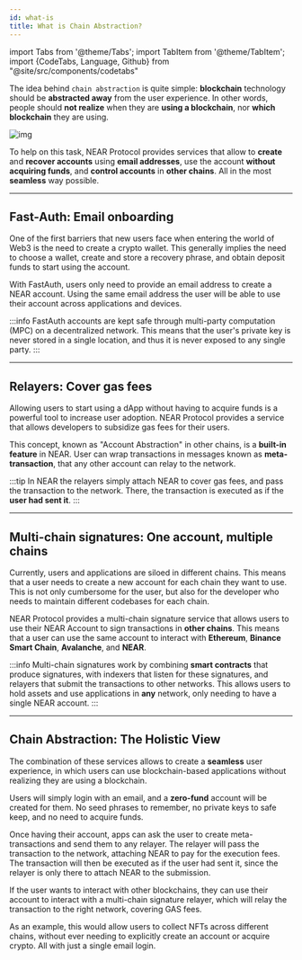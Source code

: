 ```yaml
---
id: what-is
title: What is Chain Abstraction? 
---
```


import Tabs from '@theme/Tabs';
import TabItem from '@theme/TabItem';
import {CodeTabs, Language, Github} from "@site/src/components/codetabs"

The idea behind `chain abstraction` is quite simple: **blockchain** technology should be **abstracted away** from the user experience. In other words, people should **not realize** when they are **using a blockchain**, nor **which blockchain** they are using.

![img](/docs/assets/welcome-pages/chain-abstraction-landing.png)

To help on this task, NEAR Protocol provides services that allow to **create** and **recover accounts** using **email addresses**, use the account **without acquiring funds**, and **control accounts** in **other chains**. All in the most **seamless** way possible.

---

## Fast-Auth: Email onboarding
One of the first barriers that new users face when entering the world of Web3 is the need to create a crypto wallet. This generally implies the need to choose a wallet, create and store a recovery phrase, and obtain deposit funds to start using the account.

With FastAuth, users only need to provide an email address to create a NEAR account. Using the same email address the user will be able to use their account across applications and devices.

:::info
FastAuth accounts are kept safe through multi-party computation (MPC) on a decentralized network. This means that the user's private key is never stored in a single location, and thus it is never exposed to any single party.
:::

<hr subclass="subsection" />

## Relayers: Cover gas fees
Allowing users to start using a dApp without having to acquire funds is a powerful tool to increase user adoption. NEAR Protocol provides a service that allows developers to subsidize gas fees for their users.

This concept, known as "Account Abstraction" in other chains, is a **built-in feature** in NEAR. User can wrap transactions in messages known as **meta-transaction**, that any other account can relay to the network.

:::tip
In NEAR the relayers simply attach NEAR to cover gas fees, and pass the transaction to the network. There, the transaction is executed as if the **user had sent it**.
:::

<hr subclass="subsection" />

## Multi-chain signatures: One account, multiple chains 
Currently, users and applications are siloed in different chains. This means that a user needs to create a new account for each chain they want to use. This is not only cumbersome for the user, but also for the developer who needs to maintain different codebases for each chain.

NEAR Protocol provides a multi-chain signature service that allows users to use their NEAR Account to sign transactions in **other chains**. This means that a user can use the same account to interact with **Ethereum**, **Binance Smart Chain**, **Avalanche**, and **NEAR**.

:::info
Multi-chain signatures work by combining **smart contracts** that produce signatures, with indexers that listen for these signatures, and relayers that submit the transactions to other networks. This allows users to hold assets and use applications in **any** network, only needing to have a single NEAR account.
:::

---

## Chain Abstraction: The Holistic View

The combination of these services allows to create a **seamless** user experience, in which users can use blockchain-based applications without realizing they are using a blockchain.

Users will simply login with an email, and a **zero-fund** account will be created for them. No seed phrases to remember, no private keys to safe keep, and no need to acquire funds.

Once having their account, apps can ask the user to create meta-transactions and send them to any relayer. The relayer will pass the transaction to the network, attaching NEAR to pay for the execution fees. The transaction will then be executed as if the user had sent it, since the relayer is only there to attach NEAR to the submission.   

If the user wants to interact with other blockchains, they can use their account to interact with a multi-chain signature relayer, which will relay the transaction to the right network, covering GAS fees.

As an example, this would allow users to collect NFTs across different chains, without ever needing to explicitly create an account or acquire crypto. All with just a single email login.
